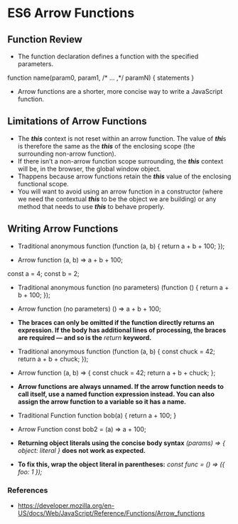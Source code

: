 # ES6 Arrow Functions

## Function Review
* The function declaration defines a function with the specified parameters.

function name(param0, param1, /* … ,*/ paramN) {
  statements
}

* Arrow functions are a shorter, more concise way to write a JavaScript function.

## Limitations of Arrow Functions
* The ***this*** context is not reset within an arrow function. The value of ***thi***s is therefore the same as the ***this*** of the enclosing scope (the surrounding non-arrow function). 
* If there isn’t a non-arrow function scope surrounding, the ***this*** context will be, in the browser, the global window object.
* Thappens because arrow functions retain the ***this*** value of the enclosing functional scope. 
* You will want to avoid using an arrow function in a constructor (where we need the contextual ***this*** to be the object we are building) or any method that needs to use ***this*** to behave properly.

## Writing Arrow Functions
* Traditional anonymous function
(function (a, b) {
  return a + b + 100;
});

* Arrow function
(a, b) => a + b + 100;

const a = 4;
const b = 2;

* Traditional anonymous function (no parameters)
(function () {
  return a + b + 100;
});

* Arrow function (no parameters)
() => a + b + 100;

* **The braces can only be omitted if the function directly returns an expression. If the body has additional lines of processing, the braces are required — and so is the** *return* **keyword.**

* Traditional anonymous function
(function (a, b) {
  const chuck = 42;
  return a + b + chuck;
});

* Arrow function
(a, b) => {
  const chuck = 42;
  return a + b + chuck;
};

* **Arrow functions are always unnamed. If the arrow function needs to call itself, use a named function expression instead. You can also assign the arrow function to a variable so it has a name.**

* Traditional Function
function bob(a) {
  return a + 100;
}

* Arrow Function
const bob2 = (a) => a + 100;

* **Returning object literals using the concise body syntax** *(params) => { object: literal }* **does not work as expected.**

*  **To fix this, wrap the object literal in parentheses:** *const func = () => ({ foo: 1 });*

### References
* <https://developer.mozilla.org/en-US/docs/Web/JavaScript/Reference/Functions/Arrow_functions>
